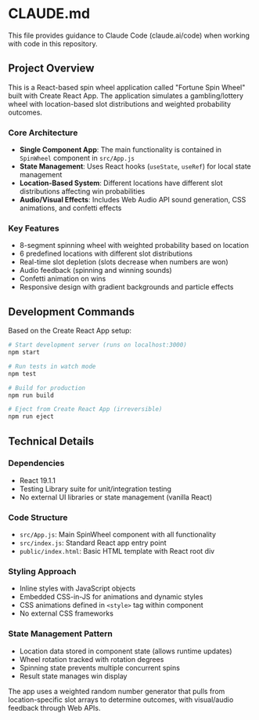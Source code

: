 # CLAUDE.md

This file provides guidance to Claude Code (claude.ai/code) when working with code in this repository.

## Project Overview

This is a React-based spin wheel application called "Fortune Spin Wheel" built with Create React App. The application simulates a gambling/lottery wheel with location-based slot distributions and weighted probability outcomes.

### Core Architecture

- **Single Component App**: The main functionality is contained in `SpinWheel` component in `src/App.js`
- **State Management**: Uses React hooks (`useState`, `useRef`) for local state management
- **Location-Based System**: Different locations have different slot distributions affecting win probabilities
- **Audio/Visual Effects**: Includes Web Audio API sound generation, CSS animations, and confetti effects

### Key Features

- 8-segment spinning wheel with weighted probability based on location
- 6 predefined locations with different slot distributions
- Real-time slot depletion (slots decrease when numbers are won)
- Audio feedback (spinning and winning sounds)
- Confetti animation on wins
- Responsive design with gradient backgrounds and particle effects

## Development Commands

Based on the Create React App setup:

```bash
# Start development server (runs on localhost:3000)
npm start

# Run tests in watch mode
npm test

# Build for production
npm run build

# Eject from Create React App (irreversible)
npm run eject
```

## Technical Details

### Dependencies
- React 19.1.1
- Testing Library suite for unit/integration testing
- No external UI libraries or state management (vanilla React)

### Code Structure
- `src/App.js`: Main SpinWheel component with all functionality
- `src/index.js`: Standard React app entry point
- `public/index.html`: Basic HTML template with React root div

### Styling Approach
- Inline styles with JavaScript objects
- Embedded CSS-in-JS for animations and dynamic styles
- CSS animations defined in `<style>` tag within component
- No external CSS frameworks

### State Management Pattern
- Location data stored in component state (allows runtime updates)
- Wheel rotation tracked with rotation degrees
- Spinning state prevents multiple concurrent spins
- Result state manages win display

The app uses a weighted random number generator that pulls from location-specific slot arrays to determine outcomes, with visual/audio feedback through Web APIs.